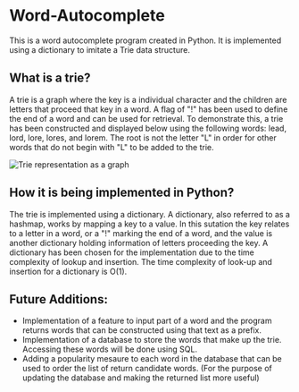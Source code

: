 # Word-Autocomplete
This is a word autocomplete program created in Python. It is implemented using a dictionary to imitate a Trie data structure.

## What is a trie?
A trie is a graph where the key is a individual character and the children are letters that proceed that key in a word. A flag of "!" has been used to define the end of a word and can be used for retrieval. To demonstrate this, a trie has been constructed and displayed below using the following words: lead, lord, lore, lores, and lorem. The root is not the letter "L" in order for other words that do not begin with "L" to be added to the trie.

![Trie representation as a graph](https://live.staticflickr.com/65535/52736761380_aa453f8b18_w.jpg)

## How it is being implemented in Python?

The trie is implemented using a dictionary. A dictionary, also referred to as a hashmap, works by mapping a key to a value. In this sutation the key relates to a letter in a word, or a "!" marking the end of a word, and the value is another dictionary holding information of letters proceeding the key. A dictionary has been chosen for the implementation due to the time complexity of lookup and insertion. The time complexity of look-up and insertion for a dictionary is O(1). 


## Future Additions:

  * Implementation of a feature to input part of a word and the program returns words that can be constructed using that text as a prefix.
  * Implementation of a database to store the words that make up the trie. Accessing these words will be done using SQL.
  * Adding a popularity mesaure to each word in the database that can be used to order the list of return candidate words. (For the purpose of updating the database and making the returned list more useful)
